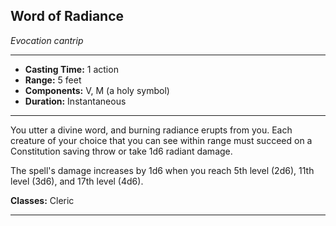 ﻿## Word of Radiance
*Evocation cantrip*
___
- **Casting Time:** 1 action
- **Range:** 5 feet
- **Components:** V, M (a holy symbol)
- **Duration:** Instantaneous

---
You utter a divine word, and burning radiance erupts from you. Each creature of your choice that you can see within range must succeed on a Constitution saving throw or take 1d6 radiant damage.

The spell's damage increases by 1d6 when you reach 5th level (2d6), 11th level (3d6), and 17th level (4d6).

**Classes:** Cleric


---
